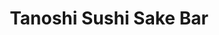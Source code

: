 ---
layout: place
title: Tanoshi Sushi Sake Bar
permalink: /new-york/new-york/tanoshi-sushi-sake-bar.html
stateAbbr: NY
stateName: New York
cityName: New York
seo:
  type: restaurant
  links: >-
    http://tanoshisushinyc.com/?y_source=1_MjIzNzEyNzYtNzE1LWxvY2F0aW9uLndlYnNpdGU%3D
place_id: ChIJd35w0MZYwokR7LgKqfX4tXM
photos:
  - name: >-
      places/ChIJd35w0MZYwokR7LgKqfX4tXM/photos/AeeoHcLKQmUnZjC3K26mugd8uyVDKc3VceXK1BKHqepl-X4eWa8i3YdupvtUCL2JN1mLGWvQPd0F55A91YfvLYWNI243EQDrcOUQHLeqE02wP1mZwDw31794Zw-8Fa6kJtveJcxUPj0olsal-JeiNcVX5FluLrI1kWm-cnQ6QBj4Lk7vMBagdRnekCakLj94QH0qSNybmHJkln9kJu-8eyDFnLulk7e0u5HjUUBrO7wtHPFXYReI6pW7a1dGow5TpEjjHmoaar4B1HTYaUQbhPEgAuI-ulx7jze2YXh6izXddQNK6A-VE-yBe1Co7MO4ZVRunTzS91VNRNJtDNPG65c7UIq8NIJ1dmlGl5mz_W-ew8_3GmW9X0LFgUCgJvRAvioxpW3jlGCWJgwL-W_40aRZ4CDYnaZGg79-OgmUlAskJaQ
    widthPx: 3024
    heightPx: 4032
    authorAttributions:
      - displayName: H C
        uri: https://maps.google.com/maps/contrib/111005074399886173100
        photoUri: >-
          https://lh3.googleusercontent.com/a-/ALV-UjUZnGkLWYIYPSNYZytkmHqh_sMby5rFF59-3smnm1qv7FqU43pF=s100-p-k-no-mo
    flagContentUri: >-
      https://www.google.com/local/imagery/report/?cb_client=maps_api_places.places_api&image_key=!1e10!2sCIHM0ogKEICAgMCwoI_8Nw&hl=en-US
    googleMapsUri: >-
      https://www.google.com/maps/place//data=!3m4!1e2!3m2!1sCIHM0ogKEICAgMCwoI_8Nw!2e10!4m2!3m1!1s0x89c258c6d0707e77:0x73b5f8f5a90ab8ec
  - name: >-
      places/ChIJd35w0MZYwokR7LgKqfX4tXM/photos/AeeoHcLz2BEpwuTeXSrucIGg6n_JH6Y63hVitoZzSAzCTCpkB8zIcJsmLZySB9Slgy7onIPmDk5wfyhaYLwyXfQWTLMK-LzTwmumcooD7CSDf28Ba54xn3aOf9MA2GRPkPfdJiz_OXNhP1oImyYVSjTKF4trQqvhzyRjYbv2wW6wV9UCtZ8KsqfAyjlq5osI2rqsZ3iQ7k-geQ6CTzqzVyySJWNzQ7OeQKp0QyP_sF8TMdxTkIcDVOH_mi1btNfiVcIEAedNqI3xbrhxXo1Mp82zOzY83zit68fM9Tf6Hhmc
    widthPx: 1000
    heightPx: 750
    authorAttributions:
      - displayName: Tanoshi Sushi Sake Bar
        uri: https://maps.google.com/maps/contrib/102659668981876945027
        photoUri: >-
          https://lh3.googleusercontent.com/a-/ALV-UjUOPV8ERZhLB6wKKFqQcG1IHF5NcBfuXj8GfGHcGHeaPgQq=s100-p-k-no-mo
    flagContentUri: >-
      https://www.google.com/local/imagery/report/?cb_client=maps_api_places.places_api&image_key=!1e10!2sAF1QipOlKOZEMy7EAis2T4RCn1DgflFJ-pIz7l4SPw&hl=en-US
    googleMapsUri: >-
      https://www.google.com/maps/place//data=!3m4!1e2!3m2!1sAF1QipOlKOZEMy7EAis2T4RCn1DgflFJ-pIz7l4SPw!2e10!4m2!3m1!1s0x89c258c6d0707e77:0x73b5f8f5a90ab8ec
  - name: >-
      places/ChIJd35w0MZYwokR7LgKqfX4tXM/photos/AeeoHcKu7ubOLD2gnF7G4drROrvMPSuNpC59Dh7RmMj0HUdnKHO12rFnt0ohZNYM4u5_8L_eRCa2TegezcrNkNyxJjZQfvU1GfiZl0HskZ-j-dz7kTSbLacDkrJUU115RhnKpPDjRBBmjHp6Z3HsPa9wciULveYhLWRPuP6XucZPhWGIUhosNnCZHWCz2EUZSr50M0K43NCwv9_tj1JD_8KmAL0sRGHn6slcdeAUXvppTYQLV0ePFgIk7m-3AosRS17Uqas9R65JRa6H3hRXt9DFW7MzUnX1GFV4KFoSDDpR
    widthPx: 820
    heightPx: 312
    authorAttributions:
      - displayName: Tanoshi Sushi Sake Bar
        uri: https://maps.google.com/maps/contrib/102659668981876945027
        photoUri: >-
          https://lh3.googleusercontent.com/a-/ALV-UjUOPV8ERZhLB6wKKFqQcG1IHF5NcBfuXj8GfGHcGHeaPgQq=s100-p-k-no-mo
    flagContentUri: >-
      https://www.google.com/local/imagery/report/?cb_client=maps_api_places.places_api&image_key=!1e10!2sAF1QipMATyL4uq2cAVMCS2A58hFcnDqiEYVyO-QRow&hl=en-US
    googleMapsUri: >-
      https://www.google.com/maps/place//data=!3m4!1e2!3m2!1sAF1QipMATyL4uq2cAVMCS2A58hFcnDqiEYVyO-QRow!2e10!4m2!3m1!1s0x89c258c6d0707e77:0x73b5f8f5a90ab8ec
  - name: >-
      places/ChIJd35w0MZYwokR7LgKqfX4tXM/photos/AeeoHcJjpFQ2J2X-VhFqDU8mOXHezo5cjFNuEZyjoM_1rvQs1yFq4UlglNLINROwFi63iVywQcsCm-u1PSUh2yaIurzsh9i5za1gzodsPYd3l_Z_oY14S3G-iuF6LrfyRafNL60rEmmNju-M1_sJ7cE0asQtJF304dpetquwGzb8q07n037KigpvKteVZRcah_7qRrkMZJPw-4xRcZ5wcHvaZVt6NmLADeJUXnmNJShLW9by0fCzBjb6_mxo3ub7CqhjUjMujWJARkHGvlbmalSIQ9qfx4PZyVLve9exlII9isltqvWznUKTSeUALt4seLi_2UUyD93gAQVq4m0joDGNiU-6RBYYzODb2ByEbW5tGp8KK_qW32ventP1l3CmwckcTgMyW0lxG1Ok0aosbKovKV9AbQlBMGz0FEXOICXMwNW5FUj9
    widthPx: 4032
    heightPx: 3024
    authorAttributions:
      - displayName: Katie Nelson
        uri: https://maps.google.com/maps/contrib/104909516826645911456
        photoUri: >-
          https://lh3.googleusercontent.com/a-/ALV-UjVXRmsozVGhTmAFfOFdJoT4z2m0Lf1vKWIVPXOu3xuJlYbAD0fI=s100-p-k-no-mo
    flagContentUri: >-
      https://www.google.com/local/imagery/report/?cb_client=maps_api_places.places_api&image_key=!1e10!2sCIHM0ogKEICAgIDr2ffsuwE&hl=en-US
    googleMapsUri: >-
      https://www.google.com/maps/place//data=!3m4!1e2!3m2!1sCIHM0ogKEICAgIDr2ffsuwE!2e10!4m2!3m1!1s0x89c258c6d0707e77:0x73b5f8f5a90ab8ec
  - name: >-
      places/ChIJd35w0MZYwokR7LgKqfX4tXM/photos/AeeoHcIhhrunTQmhR0mvyhxg1ZBTdJKgXXhfysnWo0b4yq5wdgA-CRyiqWBwHUbr7fH4nLw0C-6nxHysgELu04e-IVpaFu1kK4S8_NoUl4JiHN9iFWuioYJoxWSGF5MGhwcPNjjbSoTLdwiXc2QMtcKdGDWZzmw-_jL9jHTXKSqBFlCj0a2NG3QqsQgIkKOWQwEvAakvSVNpuKPF5BdZABTlaf8uSwJKhOPuVzHX0hLLQNnxOyownUDfgWzoyiH5wuNO7v6vZ14eV_wzOBnYPco68UZyZrfP1jMmcQ4JCncq
    widthPx: 1000
    heightPx: 664
    authorAttributions:
      - displayName: Tanoshi Sushi Sake Bar
        uri: https://maps.google.com/maps/contrib/102659668981876945027
        photoUri: >-
          https://lh3.googleusercontent.com/a-/ALV-UjUOPV8ERZhLB6wKKFqQcG1IHF5NcBfuXj8GfGHcGHeaPgQq=s100-p-k-no-mo
    flagContentUri: >-
      https://www.google.com/local/imagery/report/?cb_client=maps_api_places.places_api&image_key=!1e10!2sAF1QipOrqwNzyMf8dmqUm1g44rTCIcipCspfEynVnw&hl=en-US
    googleMapsUri: >-
      https://www.google.com/maps/place//data=!3m4!1e2!3m2!1sAF1QipOrqwNzyMf8dmqUm1g44rTCIcipCspfEynVnw!2e10!4m2!3m1!1s0x89c258c6d0707e77:0x73b5f8f5a90ab8ec
  - name: >-
      places/ChIJd35w0MZYwokR7LgKqfX4tXM/photos/AeeoHcIMAT2rs9eUEP39voZniedSL-soQi0K5zKIMrR6HvDDeok1qv7qflLZ1m3KIOMscyrEwwOOQ1S4LdF7m_7tItJbO2YBS5eCUFfJ8kYj4ghWGliAjjloPjJ5hupb17axezN-45nO2Kq0FkefFAAVBWYQCPsM_qt7ARuMgo6P0paNNghmo4GlilmHEtLyWr9y3--r_hEEpF3iSWBoKMHuj4oUiZ-vgO8qj1U_9PZtAwR1VxTXok3ZSo9td4nZjUODzo1DnB4AiZInO4gcpx4RgHj866v9-m55lOn6BFbKflwooZ377VikmBUrm7tcYE3JUYrU6TSU7U1rPG-HUTlYMZrYVOt0SkEWblaGGgzofTVtXunG46CygWvA4wmygptYuOyaLWSmWbeuobJVtqhSWf_iaZ7woG-i-9dMdVKrRllHG_Ey
    widthPx: 4800
    heightPx: 4436
    authorAttributions:
      - displayName: Edward M
        uri: https://maps.google.com/maps/contrib/101762780361561123522
        photoUri: >-
          https://lh3.googleusercontent.com/a/ACg8ocKnT5Wq6mjDSweR277mmyvwCkD4cWoAr9MpgCp4hZFyRl40rZEp=s100-p-k-no-mo
    flagContentUri: >-
      https://www.google.com/local/imagery/report/?cb_client=maps_api_places.places_api&image_key=!1e10!2sCIHM0ogKEICAgIDpguHW8gE&hl=en-US
    googleMapsUri: >-
      https://www.google.com/maps/place//data=!3m4!1e2!3m2!1sCIHM0ogKEICAgIDpguHW8gE!2e10!4m2!3m1!1s0x89c258c6d0707e77:0x73b5f8f5a90ab8ec
  - name: >-
      places/ChIJd35w0MZYwokR7LgKqfX4tXM/photos/AeeoHcK5AyfI6L3CsNTYNZIXfxpCwrMmHD-gxBp-w7YT6onjEjg4OdihOTcwmDwsUN3hBlLtgXOO48X7x8jQ0hFtD-06Sm3y-GwlARNcu-iSd4mtGrNpczRbYOUQOPyD025ZOSD37IPFMbpM2XeBTVQGgm0tNGtPYzSeFmZG9HVJMnhPJqAHW9elR_ibspTiMtzpWdEHoCw_6703ixzv2WcxHxYM6hBZzTtNPVUvDbXNsl01mkLAuP5up1CRfEb_6_SXq1MTGvsffyzJ46YgTNyMKOb6fvQPCfjmGxSv2pwn63mQtglb2xoRRNPq0jkbYw1L1WneHbeCN6jwnBbs8COxm2s1ARtuDSJrAgJMDeinZlNsPs1_yfpFfB6vGRVx547Hkmf0nHbehQPzuev2O002VHccFVqqCeK-8J4Il4QoqT5iRw
    widthPx: 4800
    heightPx: 3648
    authorAttributions:
      - displayName: Edward M
        uri: https://maps.google.com/maps/contrib/101762780361561123522
        photoUri: >-
          https://lh3.googleusercontent.com/a/ACg8ocKnT5Wq6mjDSweR277mmyvwCkD4cWoAr9MpgCp4hZFyRl40rZEp=s100-p-k-no-mo
    flagContentUri: >-
      https://www.google.com/local/imagery/report/?cb_client=maps_api_places.places_api&image_key=!1e10!2sCIHM0ogKEICAgIDpguHWMg&hl=en-US
    googleMapsUri: >-
      https://www.google.com/maps/place//data=!3m4!1e2!3m2!1sCIHM0ogKEICAgIDpguHWMg!2e10!4m2!3m1!1s0x89c258c6d0707e77:0x73b5f8f5a90ab8ec
  - name: >-
      places/ChIJd35w0MZYwokR7LgKqfX4tXM/photos/AeeoHcJabqTuCUZT1PmqgbnagJLCsOensATtFN5BqNiDeRVwplTPN3Xz_leyQSdeHcR7wz0T9PSG8ic7CoR025xUJO9fmC5kS2C8dttoPr8ZhHIByXcKuLWyuowaIQIPlgZbP4-B96IT-KNj__My8kjfo5D_NWnptTydIL6hKrARBmUyeswFrb3g0jFegHy-AhKSS3MWfe7h9czXZq2977Bx8v0MoLiDTqr7c5Q9gQobdi8QnGJMIWnVJD72GD1LVd6Z5pdVvhqeJP7ehe63eig_cmbtPInZkm7hBGdNfvdI
    widthPx: 750
    heightPx: 1000
    authorAttributions:
      - displayName: Tanoshi Sushi Sake Bar
        uri: https://maps.google.com/maps/contrib/102659668981876945027
        photoUri: >-
          https://lh3.googleusercontent.com/a-/ALV-UjUOPV8ERZhLB6wKKFqQcG1IHF5NcBfuXj8GfGHcGHeaPgQq=s100-p-k-no-mo
    flagContentUri: >-
      https://www.google.com/local/imagery/report/?cb_client=maps_api_places.places_api&image_key=!1e10!2sAF1QipNKQXdrshMSjh493kHCL93RThu7VFF7Cnb3iQ&hl=en-US
    googleMapsUri: >-
      https://www.google.com/maps/place//data=!3m4!1e2!3m2!1sAF1QipNKQXdrshMSjh493kHCL93RThu7VFF7Cnb3iQ!2e10!4m2!3m1!1s0x89c258c6d0707e77:0x73b5f8f5a90ab8ec
  - name: >-
      places/ChIJd35w0MZYwokR7LgKqfX4tXM/photos/AeeoHcIwBPn7ACoPw4_lV8wzlF8m9BFBfYel1I1Jxw2tp5_S_YQf_ii3WKa16EOFr0PPeG6Frz3lsXIejjHiDX6rYeppdkA8zpTxlfmkl1VCLuBtIJXGvA14Bd2Whgeso7FE3cetSBFu4z6dkraI1ejIObioMYc8fN6-VBIJ5_g6s7gfQ0zNAtMxkPJx0_lHgOeaK749pRXtfl8k3sGKbP-CKQOXwuR8E6uBpgIZNhzj2pNbusttzlmLhPiNHMoQr-RGMY65YfHIqO1TahMR4aGEwsXnc63FQw8_fX8XMKHsj14m-eeXy7WR8ZJcIOR5CbABo5vOky0rSQqeOfHBUu2XzVscA_hN4wISesICTWw_jnqtRPsnsYCjr_nINl9a5hs8grHB2KcKalQI__ROzPZ9luCA7jIXl6dYoCuQRIJ9IttLfw
    widthPx: 4000
    heightPx: 3000
    authorAttributions:
      - displayName: Amos Choi
        uri: https://maps.google.com/maps/contrib/114097648328812310023
        photoUri: >-
          https://lh3.googleusercontent.com/a/ACg8ocJF5kYMC8OoNxjfo37E7sbpMrjItAMUQ99e6jxFV6FwJA_JhTU=s100-p-k-no-mo
    flagContentUri: >-
      https://www.google.com/local/imagery/report/?cb_client=maps_api_places.places_api&image_key=!1e10!2sCIHM0ogKEICAgID7gYPMUA&hl=en-US
    googleMapsUri: >-
      https://www.google.com/maps/place//data=!3m4!1e2!3m2!1sCIHM0ogKEICAgID7gYPMUA!2e10!4m2!3m1!1s0x89c258c6d0707e77:0x73b5f8f5a90ab8ec
  - name: >-
      places/ChIJd35w0MZYwokR7LgKqfX4tXM/photos/AeeoHcL4cbHs0HZ58mOzniUg-WiZzRZ60JpEbp83ASdWVskxDLbR0WiyEkUeKmDDd_xPsQCJ3wDgTH2BPE9Si_cJ78Db6Gsn5ZA3H8ZcgYvgLtcFLXtiUKy560MZc33OYNGW2VMhQjaA6T2qLbZeSKziG80oYsYoQAdlcOnqxaMie5pvnYVxx4vNnDam2cSMTFJ6ArLK7bTgff2H8k1i1B6QQgEt1w54l4KotJ6WcGfQhCgqNMrhwSUx4HPnKpAWUKJGieFPy1QkroupkQGp7EJASfaItzcZzkhzvVeglOEZ
    widthPx: 1080
    heightPx: 1080
    authorAttributions:
      - displayName: Tanoshi Sushi Sake Bar
        uri: https://maps.google.com/maps/contrib/102659668981876945027
        photoUri: >-
          https://lh3.googleusercontent.com/a-/ALV-UjUOPV8ERZhLB6wKKFqQcG1IHF5NcBfuXj8GfGHcGHeaPgQq=s100-p-k-no-mo
    flagContentUri: >-
      https://www.google.com/local/imagery/report/?cb_client=maps_api_places.places_api&image_key=!1e10!2sAF1QipNnIftNctYcyV2fA1IEAMbS8X_QhcUGOos2VQ&hl=en-US
    googleMapsUri: >-
      https://www.google.com/maps/place//data=!3m4!1e2!3m2!1sAF1QipNnIftNctYcyV2fA1IEAMbS8X_QhcUGOos2VQ!2e10!4m2!3m1!1s0x89c258c6d0707e77:0x73b5f8f5a90ab8ec
address: 1372 York Ave, New York, NY 10021, USA
street: 1372 York Ave
city: New York
state: NY
zip: '10021'
country: USA
neighborhood: null
latitude: '40.767632'
longitude: '-73.952964'
accessibility_options:
  wheelchairAccessibleParking: false
  wheelchairAccessibleEntrance: true
  wheelchairAccessibleSeating: true
business_status: OPERATIONAL
name: Tanoshi Sushi Sake Bar
google_maps_links:
  directionsUri: >-
    https://www.google.com/maps/dir//''/data=!4m7!4m6!1m1!4e2!1m2!1m1!1s0x89c258c6d0707e77:0x73b5f8f5a90ab8ec!3e0
  placeUri: https://maps.google.com/?cid=8337844019133069548
  writeAReviewUri: >-
    https://www.google.com/maps/place//data=!4m3!3m2!1s0x89c258c6d0707e77:0x73b5f8f5a90ab8ec!12e1
  reviewsUri: >-
    https://www.google.com/maps/place//data=!4m4!3m3!1s0x89c258c6d0707e77:0x73b5f8f5a90ab8ec!9m1!1b1
  photosUri: >-
    https://www.google.com/maps/place//data=!4m3!3m2!1s0x89c258c6d0707e77:0x73b5f8f5a90ab8ec!10e5
primary_type: Sushi Restaurant
opening_hours:
  regular: null
  current: null
secondary_opening_hours:
  regular:
    weekdayDescriptions: null
    type: null
  current:
    weekdayDescriptions: null
    type: null
phone: (917) 265-8254
price_level: PRICE_LEVEL_EXPENSIVE
price_range: $100 &ndash; & up
rating: '4.7'
rating_count: 0
website: >-
  http://tanoshisushinyc.com/?y_source=1_MjIzNzEyNzYtNzE1LWxvY2F0aW9uLndlYnNpdGU%3D
description: >-
  Discover Tanoshi Sushi in New York, NY$$$Tanoshi Sushi Sake Bar in New York,
  NY, stands out as a cozy Japanese spot dedicated to delivering high-quality
  omakase experiences, where fresh ingredients and traditional techniques take
  center stage. This intimate sushi restaurant offers a straightforward ambiance
  focused on the art of sushi preparation, including a bring-your-own-beverage
  policy that adds a personal touch to meals. Patrons can enjoy meticulously
  crafted dishes in a setting that's accessible and welcoming, with options like
  wheelchair-friendly entrances enhancing the overall visit. For those seeking
  top sushi restaurants in the area, this location provides an authentic taste
  of Japanese cuisine that's both refined and unpretentious. Whether you're
  exploring sushi places near me or looking for a relaxed dining option, Tanoshi
  combines quality and simplicity for a memorable meal.
generative_summary: >-
  Discover Tanoshi Sushi in New York, NY$$$Tanoshi Sushi Sake Bar in New York,
  NY, stands out as a cozy Japanese spot dedicated to delivering high-quality
  omakase experiences, where fresh ingredients and traditional techniques take
  center stage. This intimate sushi restaurant offers a straightforward ambiance
  focused on the art of sushi preparation, including a bring-your-own-beverage
  policy that adds a personal touch to meals. Patrons can enjoy meticulously
  crafted dishes in a setting that's accessible and welcoming, with options like
  wheelchair-friendly entrances enhancing the overall visit. For those seeking
  top sushi restaurants in the area, this location provides an authentic taste
  of Japanese cuisine that's both refined and unpretentious. Whether you're
  exploring sushi places near me or looking for a relaxed dining option, Tanoshi
  combines quality and simplicity for a memorable meal.
generative_disclosure: Summarized by AI using the Grok-3-Mini model.
reviews:
  - name: >-
      places/ChIJd35w0MZYwokR7LgKqfX4tXM/reviews/ChdDSUhNMG9nS0VJQ0FnSURfMWRiTnZBRRAB
    relativePublishTimeDescription: 2 months ago
    rating: 2
    text:
      text: >-
        This was the worst sushi experience I’ve ever had. The rice was entirely
        unsuitable for sushi – it lacked the light, fluffy texture and didn’t
        gently fall apart in the mouth. Instead, it was dense, sticky, and felt
        more like a large lump of rice or mochi. Despite using good-quality
        fish, the sushi itself was tasteless and poorly made, far worse than
        even grocery store sushi.


        The sushi chef seemed inexperienced in traditional omakase preparation.
        I was particularly surprised by how the sushi was presented without any
        thought or care for direction, something I’ve never seen at an omakase
        restaurant before. Additionally, hygiene was concerning, as the chef
        used the same gloved hands to handle sushi and touch various items
        around the kitchen. It made for a very unpleasant experience, to the
        point where I wanted to leave halfway through.


        While the fish itself was decent, the poor execution of the sushi
        overshadowed everything else. Considering the restaurant’s previously
        strong reputation, it’s clear that something has changed – likely a
        shift in management or ownership. Unfortunately, this once-celebrated
        establishment no longer meets its past standards.
      languageCode: en
    originalText:
      text: >-
        This was the worst sushi experience I’ve ever had. The rice was entirely
        unsuitable for sushi – it lacked the light, fluffy texture and didn’t
        gently fall apart in the mouth. Instead, it was dense, sticky, and felt
        more like a large lump of rice or mochi. Despite using good-quality
        fish, the sushi itself was tasteless and poorly made, far worse than
        even grocery store sushi.


        The sushi chef seemed inexperienced in traditional omakase preparation.
        I was particularly surprised by how the sushi was presented without any
        thought or care for direction, something I’ve never seen at an omakase
        restaurant before. Additionally, hygiene was concerning, as the chef
        used the same gloved hands to handle sushi and touch various items
        around the kitchen. It made for a very unpleasant experience, to the
        point where I wanted to leave halfway through.


        While the fish itself was decent, the poor execution of the sushi
        overshadowed everything else. Considering the restaurant’s previously
        strong reputation, it’s clear that something has changed – likely a
        shift in management or ownership. Unfortunately, this once-celebrated
        establishment no longer meets its past standards.
      languageCode: en
    authorAttribution:
      displayName: J K
      uri: https://www.google.com/maps/contrib/102612039202933196302/reviews
      photoUri: >-
        https://lh3.googleusercontent.com/a-/ALV-UjWJQxSm62AzyofpWF6HcBkKHhRkXfQ4IQacesfAROmkrCkP-fMa=s128-c0x00000000-cc-rp-mo-ba2
    publishTime: '2025-01-25T22:34:12.804168Z'
    flagContentUri: >-
      https://www.google.com/local/review/rap/report?postId=ChdDSUhNMG9nS0VJQ0FnSURfMWRiTnZBRRAB&d=17924085&t=1
    googleMapsUri: >-
      https://www.google.com/maps/reviews/data=!4m6!14m5!1m4!2m3!1sChdDSUhNMG9nS0VJQ0FnSURfMWRiTnZBRRAB!2m1!1s0x89c258c6d0707e77:0x73b5f8f5a90ab8ec
  - name: >-
      places/ChIJd35w0MZYwokR7LgKqfX4tXM/reviews/ChZDSUhNMG9nS0VJQ0FnSUNuaDlhN0R3EAE
    relativePublishTimeDescription: 6 months ago
    rating: 5
    text:
      text: >-
        Every piece was a delicacy, thank you for the omakase experience! I
        loved the fact that the sole focus was on the food itself - not on the
        decoration, etc. - and that it’s BYOB. The environment was also very
        relaxed. Highly recommend!
      languageCode: en
    originalText:
      text: >-
        Every piece was a delicacy, thank you for the omakase experience! I
        loved the fact that the sole focus was on the food itself - not on the
        decoration, etc. - and that it’s BYOB. The environment was also very
        relaxed. Highly recommend!
      languageCode: en
    authorAttribution:
      displayName: Sophie M
      uri: https://www.google.com/maps/contrib/104972825749559113720/reviews
      photoUri: >-
        https://lh3.googleusercontent.com/a/ACg8ocIPITZqf5madO7VG6t5OmdzFCyYziqJnLoMASEAiL0KIwrU_g=s128-c0x00000000-cc-rp-mo-ba2
    publishTime: '2024-09-30T14:23:53.043377Z'
    flagContentUri: >-
      https://www.google.com/local/review/rap/report?postId=ChZDSUhNMG9nS0VJQ0FnSUNuaDlhN0R3EAE&d=17924085&t=1
    googleMapsUri: >-
      https://www.google.com/maps/reviews/data=!4m6!14m5!1m4!2m3!1sChZDSUhNMG9nS0VJQ0FnSUNuaDlhN0R3EAE!2m1!1s0x89c258c6d0707e77:0x73b5f8f5a90ab8ec
  - name: >-
      places/ChIJd35w0MZYwokR7LgKqfX4tXM/reviews/ChdDSUhNMG9nS0VJQ0FnTUR3ME0zd2tBRRAB
    relativePublishTimeDescription: 3 weeks ago
    rating: 5
    text:
      text: >-
        If you’re looking for an authentic omakase experience, look no
        further—this place is the real deal. Every piece of sushi was a
        masterpiece, with the kind of precision and freshness that makes you
        momentarily forget every other meal you’ve ever had. Chef Tomoki
        elevated the entire experience, not just with his incredible skill, but
        with his humor and personality. He had us laughing between bites of
        perfectly crafted sushi, making the meal feel both intimate and
        unforgettable.


        From the melt-in-your-mouth fish to the perfectly seasoned rice, every
        course was a journey of flavors. If you appreciate true Japanese
        craftsmanship this is the omakase spot for you. Can’t wait to come back!
      languageCode: en
    originalText:
      text: >-
        If you’re looking for an authentic omakase experience, look no
        further—this place is the real deal. Every piece of sushi was a
        masterpiece, with the kind of precision and freshness that makes you
        momentarily forget every other meal you’ve ever had. Chef Tomoki
        elevated the entire experience, not just with his incredible skill, but
        with his humor and personality. He had us laughing between bites of
        perfectly crafted sushi, making the meal feel both intimate and
        unforgettable.


        From the melt-in-your-mouth fish to the perfectly seasoned rice, every
        course was a journey of flavors. If you appreciate true Japanese
        craftsmanship this is the omakase spot for you. Can’t wait to come back!
      languageCode: en
    authorAttribution:
      displayName: Welldone Lighting
      uri: https://www.google.com/maps/contrib/112602444735948297211/reviews
      photoUri: >-
        https://lh3.googleusercontent.com/a-/ALV-UjULJXQNmlD6wbFWTEer2uFh4zIHQaf4teDNop3qif9dLRLNJCAS=s128-c0x00000000-cc-rp-mo
    publishTime: '2025-03-22T20:55:47.045333Z'
    flagContentUri: >-
      https://www.google.com/local/review/rap/report?postId=ChdDSUhNMG9nS0VJQ0FnTUR3ME0zd2tBRRAB&d=17924085&t=1
    googleMapsUri: >-
      https://www.google.com/maps/reviews/data=!4m6!14m5!1m4!2m3!1sChdDSUhNMG9nS0VJQ0FnTUR3ME0zd2tBRRAB!2m1!1s0x89c258c6d0707e77:0x73b5f8f5a90ab8ec
  - name: >-
      places/ChIJd35w0MZYwokR7LgKqfX4tXM/reviews/ChZDSUhNMG9nS0VJQ0FnSURmM1BMelhnEAE
    relativePublishTimeDescription: 3 months ago
    rating: 2
    text:
      text: >-
        We visited Tanoshi Sushi Sake Bar mainly because of their stellar
        reviews, and I truly wish I could add another five stars here because
        their food absolutely deserves it. Lazarus, our Hispanic sushi chef, has
        completely embraced his role and delivered an incredible dining
        experience. He was even somewhat of a "Soup Nazi" — berating my wife for
        putting a slice of ginger on one of the dishes. I respect their
        traditionalism and dedication to detail, and the results were undeniably
        scrumptious.


        However, I am deducting stars for a few reasons:


        1. The Chairs: The seating is downright uncomfortable—cheap, swiveling
        bar stools with no back support. For the kind of dining experience
        they’re aiming to offer, this simply doesn’t cut it.


        2. Ambiance and Price: The restaurant feels about 20-30% too expensive
        for the overall experience. While the sushi itself is unforgettable, the
        setting doesn’t match the price point. Investing in better chairs and
        upgrading the decor could elevate the atmosphere to match the quality of
        the food.


        I’m rooting for this place and genuinely hope they make some changes
        because their sushi is exceptional. With a few adjustments, they have
        the potential to create a dining experience as memorable as their
        dishes.
      languageCode: en
    originalText:
      text: >-
        We visited Tanoshi Sushi Sake Bar mainly because of their stellar
        reviews, and I truly wish I could add another five stars here because
        their food absolutely deserves it. Lazarus, our Hispanic sushi chef, has
        completely embraced his role and delivered an incredible dining
        experience. He was even somewhat of a "Soup Nazi" — berating my wife for
        putting a slice of ginger on one of the dishes. I respect their
        traditionalism and dedication to detail, and the results were undeniably
        scrumptious.


        However, I am deducting stars for a few reasons:


        1. The Chairs: The seating is downright uncomfortable—cheap, swiveling
        bar stools with no back support. For the kind of dining experience
        they’re aiming to offer, this simply doesn’t cut it.


        2. Ambiance and Price: The restaurant feels about 20-30% too expensive
        for the overall experience. While the sushi itself is unforgettable, the
        setting doesn’t match the price point. Investing in better chairs and
        upgrading the decor could elevate the atmosphere to match the quality of
        the food.


        I’m rooting for this place and genuinely hope they make some changes
        because their sushi is exceptional. With a few adjustments, they have
        the potential to create a dining experience as memorable as their
        dishes.
      languageCode: en
    authorAttribution:
      displayName: yochai maital
      uri: https://www.google.com/maps/contrib/101273372590800160989/reviews
      photoUri: >-
        https://lh3.googleusercontent.com/a-/ALV-UjXTHDCEp3iiGGlBTAQcUAlu9gr1BsCCC1s4WEPRyUukt3j2aJct=s128-c0x00000000-cc-rp-mo-ba4
    publishTime: '2025-01-04T16:58:43.001027Z'
    flagContentUri: >-
      https://www.google.com/local/review/rap/report?postId=ChZDSUhNMG9nS0VJQ0FnSURmM1BMelhnEAE&d=17924085&t=1
    googleMapsUri: >-
      https://www.google.com/maps/reviews/data=!4m6!14m5!1m4!2m3!1sChZDSUhNMG9nS0VJQ0FnSURmM1BMelhnEAE!2m1!1s0x89c258c6d0707e77:0x73b5f8f5a90ab8ec
  - name: >-
      places/ChIJd35w0MZYwokR7LgKqfX4tXM/reviews/ChZDSUhNMG9nS0VJQ0FnTUNJNzhYUmFnEAE
    relativePublishTimeDescription: a week ago
    rating: 1
    text:
      text: >-
        The worst omakase experience I’ve ever had.

        I came in for lunch and ordered the $60, 6 piece set. Every piece of
        fish tasted watery, mushy, and completely lacked flavor some even had a
        bad smell. It was clear the fish was not fresh at all. I left feeling
        really disappointed and honestly a bit sick.


        What’s worse, it’s very obvious that this restaurant doesn’t care about
        their customers they just want to get rid of old, unfresh fish and make
        a quick buck. The main chef didn’t seem to care at all about what he was
        making. He was chatting with his coworkers the entire time, totally
        checked out. I couldn’t help but wonder did he even think about what he
        was serving?


        I walked in because of the good Google reviews, but I want to warn
        others: don’t let the ratings fool you. This meal ruined my whole day.
        Be careful before you waste your time and money here.
      languageCode: en
    originalText:
      text: >-
        The worst omakase experience I’ve ever had.

        I came in for lunch and ordered the $60, 6 piece set. Every piece of
        fish tasted watery, mushy, and completely lacked flavor some even had a
        bad smell. It was clear the fish was not fresh at all. I left feeling
        really disappointed and honestly a bit sick.


        What’s worse, it’s very obvious that this restaurant doesn’t care about
        their customers they just want to get rid of old, unfresh fish and make
        a quick buck. The main chef didn’t seem to care at all about what he was
        making. He was chatting with his coworkers the entire time, totally
        checked out. I couldn’t help but wonder did he even think about what he
        was serving?


        I walked in because of the good Google reviews, but I want to warn
        others: don’t let the ratings fool you. This meal ruined my whole day.
        Be careful before you waste your time and money here.
      languageCode: en
    authorAttribution:
      displayName: yuhan ye
      uri: https://www.google.com/maps/contrib/114646671269257222174/reviews
      photoUri: >-
        https://lh3.googleusercontent.com/a/ACg8ocIdO3D1mWtRweT13uaBFKt5seZSRjesyMGMQ6foSyY2VbvRiYQ=s128-c0x00000000-cc-rp-mo
    publishTime: '2025-04-05T17:47:42.380390Z'
    flagContentUri: >-
      https://www.google.com/local/review/rap/report?postId=ChZDSUhNMG9nS0VJQ0FnTUNJNzhYUmFnEAE&d=17924085&t=1
    googleMapsUri: >-
      https://www.google.com/maps/reviews/data=!4m6!14m5!1m4!2m3!1sChZDSUhNMG9nS0VJQ0FnTUNJNzhYUmFnEAE!2m1!1s0x89c258c6d0707e77:0x73b5f8f5a90ab8ec
review_summary: >-
  What Customers Are Saying$$$Visitors to this sushi spot often rave about the
  exceptional omakase offerings, highlighting the fresh flavors and skillful
  preparation that make every bite feel special and authentic. While some folks
  mention occasional inconsistencies like seating comfort or service hiccups,
  the overall vibe remains enjoyable and laid-back, with many appreciating the
  focus on quality ingredients and a casual atmosphere. It's clear that the
  majority find it a great pick for a genuine Japanese dining experience,
  especially for groups or solo adventurers craving something unique in the
  city. Even with a few mixed opinions on details like ambiance, the positive
  feedback on taste and value keeps the energy upbeat, making it a solid choice
  if you're hunting for reliable sushi restaurants nearby. All in all, this
  place delivers a fun, flavorful escape that leaves most people eager to return
  for more.
review_disclosure: Summarized by AI using the Grok-3-Mini model.
parking_options:
  freeParkingLot: false
  paidStreetParking: true
  valetParking: false
payment_options:
  acceptsCreditCards: true
  acceptsCashOnly: false
allow_dogs: null
curbside_pickup: false
delivery: true
dine_in: true
good_for_children: false
good_for_groups: null
good_for_sports: false
live_music: false
menu_for_children: false
outdoor_seating: false
reservable: true
restroom: true
serves_beer: true
serves_breakfast: false
serves_brunch: false
serves_cocktails: false
serves_coffee: false
serves_dinner: true
serves_dessert: false
serves_lunch: true
serves_vegetarian_food: false
serves_wine: true
takeout: true
update_category: pro
places_description: >-
  Small, low-key Japanese pick offering high-quality omakase meals & a BYO
  policy.

---